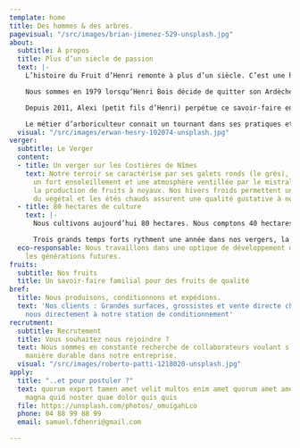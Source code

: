 ```yaml
---
template: home
title: Des hommes & des arbres.
pagevisual: "/src/images/brian-jimenez-529-unsplash.jpg"
about:
  subtitle: À propos
  title: Plus d’un siècle de passion
  text: |-
    L’histoire du Fruit d’Henri remonte à plus d’un siècle. C’est une histoire de terre, d’Homme, de passion et de savoir-faire.

    Nous sommes en 1979 lorsqu’Henri Bois décide de quitter son Ardèche natale pour s’installer dans les Costières de Nîmes. Il crée la SICA des Costières d’Estagel en 1981 qui sera durant une trentaine d’années pionnière dans la production de fruits à noyaux.

    Depuis 2011, Alexi (petit fils d’Henri) perpétue ce savoir-faire en alliant tradition & modernité.

    Le métier d’arboriculteur connait un tournant dans ses pratiques et doit donc s’adapter. L’impact environnemental & social représente un enjeu majeur pour notre génération . Dans ce cadre nous adhérons à la démarche **Verger Eco-responsable et sommes certifiés exploitation à Haute Valeur Environnementale (HVE).**
  visual: "/src/images/erwan-hesry-102074-unsplash.jpg"
verger:
  subtitle: Le Verger
  content:
  - title: Un verger sur les Costières de Nîmes
    text: Notre terroir se caractérise par ses galets ronds (le grès), un sol argilo-calacaire,
      un fort ensoleillement et une atmosphère ventillée par le mistral, idéal pour
      la production de fruits à noyaux. Nos hivers froids permettent un bon repos
      du végétal et les étés chauds assurent une qualité gustative à nos fruits.
  - title: 80 hectares de culture
    text: |-
      Nous cultivons aujourd’hui 80 hectares. Nous comptons 40 hectares d’abricotiers, 35 hectares de pêchers et 5 d’actinadia (kiwi). 85% de notre activité commerciale est concentrée sur la période estivale.

      Trois grands temps forts rythment une année dans nos vergers, la taille, l’eclaircissage et la récolte. La taille se fait tout au long de l’année mais est principalement concentrée sur les mois d’hiver. D’avril à mai nous équilibrons la charge des arbres pour que les fruits encore petis puissent se dévelloper convenablement, c’est l’éclaircissage. En juin la cueille commence jusqu’à la mi-septembre. A partir d’octobre la taille recommence…
  eco-responsable: Nous travaillons dans une optique de développement durable pour
    les générations futures.
fruits:
  subtitle: Nos fruits
  title: Un savoir-faire familial pour des fruits de qualité
bref:
  title: Nous produisons, conditionnons et expédions.
  text: 'Nos clients : Grandes surfaces, grossistes et vente directe chez nous. Retrouvez
    nous directement à notre station de conditionnement'
recrutment:
  subtitle: Recrutement
  title: Vous souhaitez nous rejoindre ?
  text: Nous sommes en constante recherche de collaborateurs voulant s’investir de
    manière durable dans notre entreprise.
  visual: "/src/images/roberto-patti-1218020-unsplash.jpg"
apply:
  title: "..et pour postuler ?"
  text: quorum export tamen amet velit multos enim amet quorum amet amet nisi irure
    magna quid noster quae dolor quis quis
  file: https://unsplash.com/photos/_omuigahLco
  phone: 04 88 99 88 99
  email: samuel.fdhenri@gmail.com

---
```

